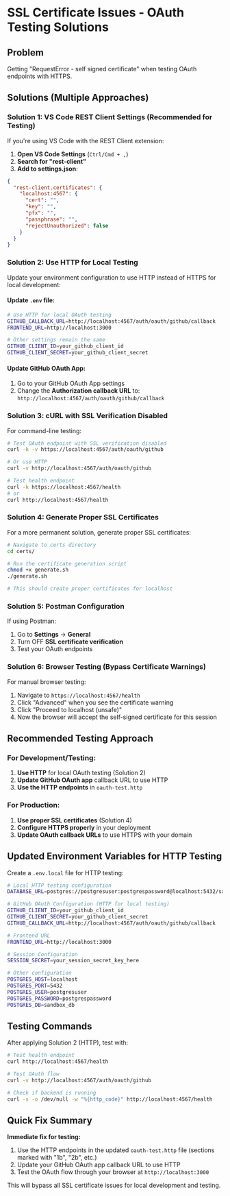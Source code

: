 # SSL Certificate Issues - OAuth Testing Solutions

## Problem
Getting "RequestError - self signed certificate" when testing OAuth endpoints with HTTPS.

## Solutions (Multiple Approaches)

### Solution 1: VS Code REST Client Settings (Recommended for Testing)

If you're using VS Code with the REST Client extension:

1. **Open VS Code Settings** (`Ctrl/Cmd + ,`)
2. **Search for "rest-client"**
3. **Add to settings.json**:

```json
{
  "rest-client.certificates": {
    "localhost:4567": {
      "cert": "",
      "key": "",
      "pfx": "",
      "passphrase": "",
      "rejectUnauthorized": false
    }
  }
}
```

### Solution 2: Use HTTP for Local Testing

Update your environment configuration to use HTTP instead of HTTPS for local development:

#### Update `.env` file:
```bash
# Use HTTP for local OAuth testing
GITHUB_CALLBACK_URL=http://localhost:4567/auth/oauth/github/callback
FRONTEND_URL=http://localhost:3000

# Other settings remain the same
GITHUB_CLIENT_ID=your_github_client_id
GITHUB_CLIENT_SECRET=your_github_client_secret
```

#### Update GitHub OAuth App:
1. Go to your GitHub OAuth App settings
2. Change the **Authorization callback URL** to: `http://localhost:4567/auth/oauth/github/callback`

### Solution 3: cURL with SSL Verification Disabled

For command-line testing:

```bash
# Test OAuth endpoint with SSL verification disabled
curl -k -v https://localhost:4567/auth/oauth/github

# Or use HTTP
curl -v http://localhost:4567/auth/oauth/github

# Test health endpoint
curl -k https://localhost:4567/health
# or
curl http://localhost:4567/health
```

### Solution 4: Generate Proper SSL Certificates

For a more permanent solution, generate proper SSL certificates:

```bash
# Navigate to certs directory
cd certs/

# Run the certificate generation script
chmod +x generate.sh
./generate.sh

# This should create proper certificates for localhost
```

### Solution 5: Postman Configuration

If using Postman:
1. Go to **Settings** → **General**
2. Turn OFF **SSL certificate verification**
3. Test your OAuth endpoints

### Solution 6: Browser Testing (Bypass Certificate Warnings)

For manual browser testing:
1. Navigate to `https://localhost:4567/health`
2. Click "Advanced" when you see the certificate warning
3. Click "Proceed to localhost (unsafe)"
4. Now the browser will accept the self-signed certificate for this session

## Recommended Testing Approach

### For Development/Testing:
1. **Use HTTP** for local OAuth testing (Solution 2)
2. **Update GitHub OAuth app** callback URL to use HTTP
3. **Use the HTTP endpoints** in `oauth-test.http`

### For Production:
1. **Use proper SSL certificates** (Solution 4)
2. **Configure HTTPS properly** in your deployment
3. **Update OAuth callback URLs** to use HTTPS with your domain

## Updated Environment Variables for HTTP Testing

Create a `.env.local` file for HTTP testing:

```bash
# Local HTTP testing configuration
DATABASE_URL=postgres://postgresuser:postgrespassword@localhost:5432/sandbox_db?sslmode=disable

# GitHub OAuth Configuration (HTTP for local testing)
GITHUB_CLIENT_ID=your_github_client_id
GITHUB_CLIENT_SECRET=your_github_client_secret
GITHUB_CALLBACK_URL=http://localhost:4567/auth/oauth/github/callback

# Frontend URL
FRONTEND_URL=http://localhost:3000

# Session Configuration
SESSION_SECRET=your_session_secret_key_here

# Other configuration
POSTGRES_HOST=localhost
POSTGRES_PORT=5432
POSTGRES_USER=postgresuser
POSTGRES_PASSWORD=postgrespassword
POSTGRES_DB=sandbox_db
```

## Testing Commands

After applying Solution 2 (HTTP), test with:

```bash
# Test health endpoint
curl http://localhost:4567/health

# Test OAuth flow
curl -v http://localhost:4567/auth/oauth/github

# Check if backend is running
curl -s -o /dev/null -w "%{http_code}" http://localhost:4567/health
```

## Quick Fix Summary

**Immediate fix for testing:**
1. Use the HTTP endpoints in the updated `oauth-test.http` file (sections marked with "1b", "2b", etc.)
2. Update your GitHub OAuth app callback URL to use HTTP
3. Test the OAuth flow through your browser at `http://localhost:3000`

This will bypass all SSL certificate issues for local development and testing.
